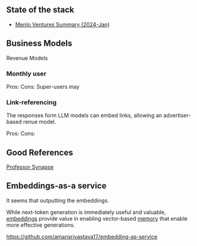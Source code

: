 
## State of the stack

- [Menlo Ventures Summary (2024-Jan)](https://menlovc.com/perspective/the-modern-ai-stack-design-principles-for-the-future-of-enterprise-ai-architectures/)


## Business Models

Revenue Models 

### Monthly user

Pros:
Cons: Super-users may 

### Link-referencing

The responses form LLM models can embed links, allowing an advertiser-based renue model. 

Pros: 
Cons: 

## Good References

[Professor Synapse](https://www.youtube.com/watch?v=pFPZFmOTgtA&t=232s)

## Embeddings-as-a service
It seems that outputting the embeddings. 

While next-token generation is immediately useful and valuable, [embeddings](../Understand/architectures/models/index.md#embeddings) provide value in enabling vector-based [memory](../Understand/agents/memory.md) that enable more effective generations. 


https://github.com/amansrivastava17/embedding-as-service
